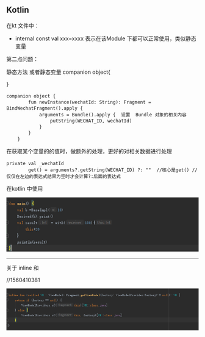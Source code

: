 ## Kotlin

在kt 文件中：
* internal const val xxx=xxxx  表示在该Module 下都可以正常使用，类似静态变量


第二点问题：

静态方法 或者静态变量
companion  object{

}

```
companion object {
        fun newInstance(wechatId: String): Fragment = BindWechatFragment().apply {
            arguments = Bundle().apply {  设置  Bundle 对象的相关内容
                putString(WECHAT_ID, wechatId)
            }
        }
    }
```

在获取某个变量的的值时，做额外的处理，更好的对相关数据进行处理
```
private val _wechatId
        get() = arguments?.getString(WECHAT_ID) ?: ""  //核心是get() //仅仅在左边的表达式结果为空时才会计算?:后面的表达式
```

在kotlin 中使用

![kotlin中width的使用](https://github.com/flowerflowerflower/kotlinLearndemo/blob/master/learnenglis/source/image/1560409327.jpg?raw=true)

----------


关于 inline 和 <reified VM : ViewModel >  

//1560410381

![kotlin中width的使用](https://github.com/flowerflowerflower/kotlinLearndemo/blob/master/learnenglis/source/image/1560410381.jpg?raw=true)
```

```





